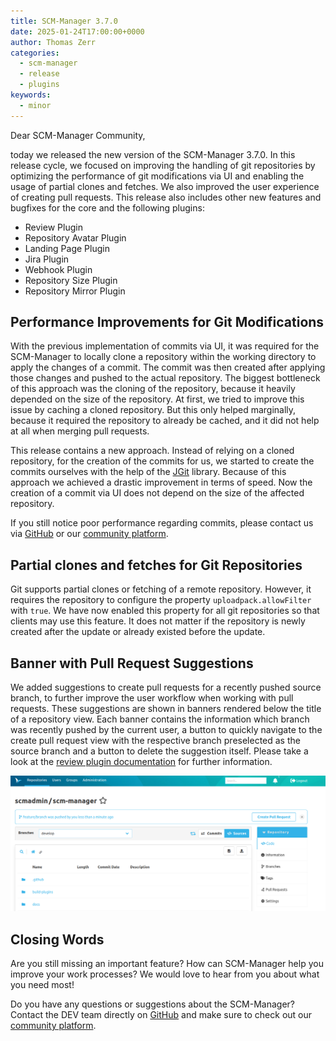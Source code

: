 ```yaml
---
title: SCM-Manager 3.7.0
date: 2025-01-24T17:00:00+0000
author: Thomas Zerr
categories:
  - scm-manager
  - release
  - plugins
keywords:
  - minor
---
```


Dear SCM-Manager Community,

today we released the new version of the SCM-Manager 3.7.0.
In this release cycle, we focused on improving the handling of git repositories by optimizing the performance of git modifications via UI and enabling the usage of partial clones and fetches.
We also improved the user experience of creating pull requests.
This release also includes other new features and bugfixes for the core and the following plugins:

- Review Plugin
- Repository Avatar Plugin
- Landing Page Plugin
- Jira Plugin
- Webhook Plugin
- Repository Size Plugin
- Repository Mirror Plugin

## Performance Improvements for Git Modifications

With the previous implementation of commits via UI, it was required for the SCM-Manager to locally clone a repository within the working directory to apply the changes of a commit.
The commit was then created after applying those changes and pushed to the actual repository.
The biggest bottleneck of this approach was the cloning of the repository, because it heavily depended on the size of the repository.
At first, we tried to improve this issue by caching a cloned repository.
But this only helped marginally, because it required the repository to already be cached, and it did not help at all when merging pull requests.

This release contains a new approach.
Instead of relying on a cloned repository, for the creation of the commits for us, we started to create the commits ourselves with the help of the [JGit](https://www.eclipse.org/jgit/) library.
Because of this approach we achieved a drastic improvement in terms of speed.
Now the creation of a commit via UI does not depend on the size of the affected repository.

If you still notice poor performance regarding commits, please contact us via [GitHub](https://github.com/scm-manager/scm-manager/) or our [community platform](https://community.cloudogu.com/c/scm-manager/).

## Partial clones and fetches for Git Repositories 

Git supports partial clones or fetching of a remote repository.
However, it requires the repository to configure the property `uploadpack.allowFilter` with `true`.
We have now enabled this property for all git repositories so that clients may use this feature.
It does not matter if the repository is newly created after the update or already existed before the update.

## Banner with Pull Request Suggestions

We added suggestions to create pull requests for a recently pushed source branch, to further improve the user workflow when working with pull requests.
These suggestions are shown in banners rendered below the title of a repository view.
Each banner contains the information which branch was recently pushed by the current user, a button to quickly navigate to the create pull request view with the respective branch preselected as the source branch and a button to delete the suggestion itself.
Please take a look at the [review plugin documentation](/plugins/scm-review-plugin/docs/3.7.x/en/create-pr/) for further information.

![Example of a pull request banner](assets/pull-request-banner.png)

## Closing Words

Are you still missing an important feature? How can SCM-Manager help you improve your work processes?
We would love to hear from you about what you need most!

Do you have any questions or suggestions about the SCM-Manager?
Contact the DEV team directly on [GitHub](https://github.com/scm-manager/scm-manager/) and make sure
to check out our [community platform](https://community.cloudogu.com/c/scm-manager/).
